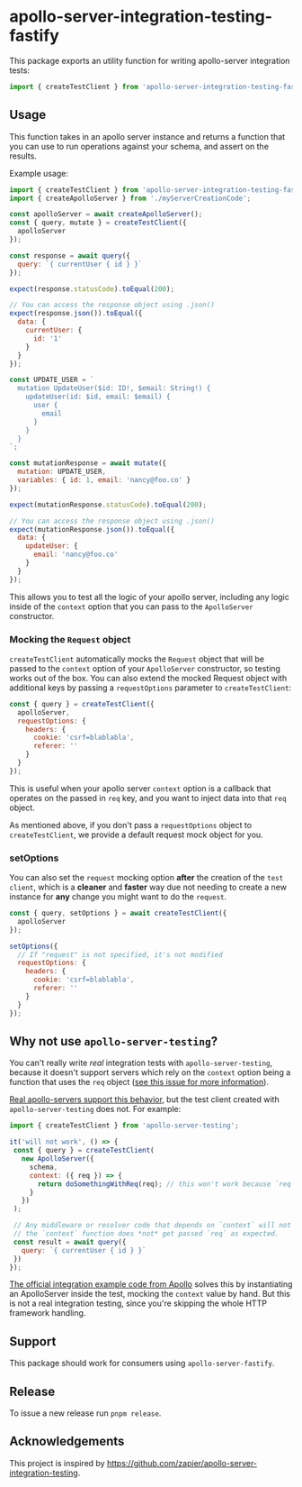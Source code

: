 # apollo-server-integration-testing-fastify

This package exports an utility function for writing apollo-server integration tests:

```js
import { createTestClient } from 'apollo-server-integration-testing-fastify';
```

## Usage

This function takes in an apollo server instance and returns a function that you can use to run operations against your schema, and assert on the results.

Example usage:

```js
import { createTestClient } from 'apollo-server-integration-testing-fastify';
import { createApolloServer } from './myServerCreationCode';

const apolloServer = await createApolloServer();
const { query, mutate } = createTestClient({
  apolloServer
});

const response = await query({
  query: `{ currentUser { id } }`
});

expect(response.statusCode).toEqual(200);

// You can access the response object using .json()
expect(response.json()).toEqual({
  data: {
    currentUser: {
      id: '1'
    }
  }
});

const UPDATE_USER = `
  mutation UpdateUser($id: ID!, $email: String!) {
    updateUser(id: $id, email: $email) {
      user {
        email
      }
    }
  }
`;

const mutationResponse = await mutate({
  mutation: UPDATE_USER,
  variables: { id: 1, email: 'nancy@foo.co' }
});

expect(mutationResponse.statusCode).toEqual(200);

// You can access the response object using .json()
expect(mutationResponse.json()).toEqual({
  data: {
    updateUser: {
      email: 'nancy@foo.co'
    }
  }
});
```

This allows you to test all the logic of your apollo server, including any logic inside of the `context` option that you can pass to the `ApolloServer` constructor.

### Mocking the `Request` object

`createTestClient` automatically mocks the `Request` object that will be passed to the `context` option of your `ApolloServer` constructor, so testing works out of the box.
You can also extend the mocked Request object with additional keys by passing a `requestOptions` parameter to `createTestClient`:

```js
const { query } = createTestClient({
  apolloServer,
  requestOptions: {
    headers: {
      cookie: 'csrf=blablabla',
      referer: ''
    }
  }
});
```

This is useful when your apollo server `context` option is a callback that operates on the passed in `req` key, and you want to inject data into that `req` object.

As mentioned above, if you don't pass a `requestOptions` object to `createTestClient`, we provide a default request mock object for you.

### setOptions

You can also set the `request` mocking option **after** the creation of the `test client`, which is a **cleaner** and **faster** way due not needing to create a new instance for **any** change you might want to do the `request`.

```js
const { query, setOptions } = await createTestClient({
  apolloServer
});

setOptions({
  // If "request" is not specified, it's not modified
  requestOptions: {
    headers: {
      cookie: 'csrf=blablabla',
      referer: ''
    }
  }
});
```

## Why not use `apollo-server-testing`?

You can't really write _real_ integration tests with `apollo-server-testing`, because it doesn't support servers which rely on the `context` option being a function that uses the `req` object ([see this issue for more information](https://github.com/apollographql/apollo-server/issues/2277)).

[Real apollo-servers support this behavior](https://www.apollographql.com/docs/apollo-server/essentials/data/#context-argument), but the test client created with `apollo-server-testing` does not. For example:

```js
import { createTestClient } from 'apollo-server-testing';

it('will not work', () => {
 const { query } = createTestClient(
   new ApolloServer({
     schema,
     context: ({ req }) => {
       return doSomethingWithReq(req); // this won't work because `req` is `undefined`.
     }
   })
 );

 // Any middleware or resolver code that depends on `context` will not work when this runs, because
 // the `context` function does *not* get passed `req` as expected.
 const result = await query({
   query: `{ currentUser { id } }`
 })
});
```

[The official integration example code from Apollo](https://github.com/apollographql/fullstack-tutorial/blob/6988f6948668ccc2dea3f7a216dd44bdf25a0b9f/final/server/src/__tests__/integration.js#L68-L74) solves this by instantiating an ApolloServer inside the test, mocking the `context` value by hand. But this is not a real integration testing, since you're skipping the whole HTTP framework handling.

## Support

This package should work for consumers using `apollo-server-fastify`.

## Release

To issue a new release run `pnpm release`.

## Acknowledgements

This project is inspired by <https://github.com/zapier/apollo-server-integration-testing>.
